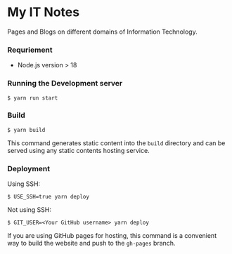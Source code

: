 # My IT Notes

Pages and Blogs on different domains of Information Technology.

### Requriement

- Node.js version > 18

### Running the Development server

```
$ yarn run start
```


### Build

```
$ yarn build
```

This command generates static content into the `build` directory and can be served using any static contents hosting service.

### Deployment

Using SSH:

```
$ USE_SSH=true yarn deploy
```

Not using SSH:

```
$ GIT_USER=<Your GitHub username> yarn deploy
```

If you are using GitHub pages for hosting, this command is a convenient way to build the website and push to the `gh-pages` branch.
